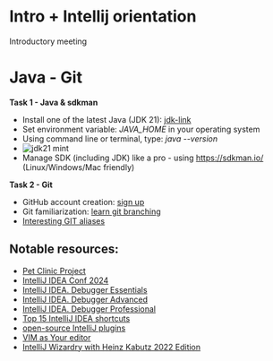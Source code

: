 # Intro + Intellij orientation

Introductory meeting

# Java - Git

**Task 1 - Java & sdkman**
- Install one of the latest Java (JDK 21): [jdk-link](https://www.oracle.com/pl/java/technologies/downloads/)
- Set environment variable: *JAVA_HOME* in your operating system
- Using command line or terminal, type: *java --version*
- ![](https://github.com/zzpj/pl-java2024/blob/main/intro/jdk21-mint.png "jdk21 mint")
- Manage SDK (including JDK) like a pro - using https://sdkman.io/ (Linux/Windows/Mac friendly)

**Task 2 - Git**
- GitHub account creation: [sign up](https://github.com/)
- Git familiarization: [learn git branching](https://learngitbranching.js.org/)
- [Interesting GIT aliases](https://github.com/jakubnabrdalik/gitkurwa)

Notable resources:
- 

+ [Pet Clinic Project](https://github.com/spring-projects/spring-petclinic)
+ [IntelliJ IDEA Conf 2024](https://youtu.be/ZD_YxTmQ16Q)
+ [IntelliJ IDEA. Debugger Essentials](https://youtu.be/59RC8gVPlvk)
+ [IntelliJ IDEA. Debugger Advanced](https://www.youtube.com/watch?v=40Og3hTV--k)
+ [IntelliJ IDEA. Debugger Professional](https://youtu.be/JPR3w3Qtwzw)
+ [Top 15 IntelliJ IDEA shortcuts](https://youtu.be/QYO5_riePOQ)
+ [open-source IntelliJ plugins](https://docs.google.com/spreadsheets/d/1TYXZd68TbuSRYj-9qlP2TBH1fD2nbLK3OGMKKmBBFKs)
+ [VIM as Your editor](https://www.youtube.com/playlist?list=PLGC1ANqgjg7m5z41mW-A5b-7CKUeCnWII)
+ [IntelliJ Wizardry with Heinz Kabutz 2022 Edition](https://javaspecialists.teachable.com/p/intellij-wizardry-2022)
